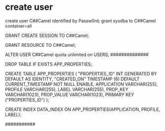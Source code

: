 # create user

create user C##Camel identified by Passw0rd;
grant sysdba to C##Camel container=all

GRANT CREATE SESSION TO C##Camel;


GRANT RESOURCE TO C##Camel;

ALTER USER C##Camel quota unlimited on USERS;
##############

DROP TABLE IF EXISTS APP_PROPERTIES;

CREATE TABLE APP_PROPERTIES (
"PROPERTIES_ID" INT GENERATED BY DEFAULT AS IDENTITY,
"CREATED_ON" TIMESTAMP (6) DEFAULT CURRENT_TIMESTAMP NOT NULL ENABLE,
APPLICATION VARCHAR(255),
PROFILE VARCHAR(255),
LABEL VARCHAR(255),
PROP_KEY VARCHAR(1023),
PROP_VALUE VARCHAR(1023),
PRIMARY KEY ("PROPERTIES_ID")
);

CREATE INDEX DATA_INDEX
ON APP_PROPERTIES(APPLICATION, PROFILE, LABEL);

###########